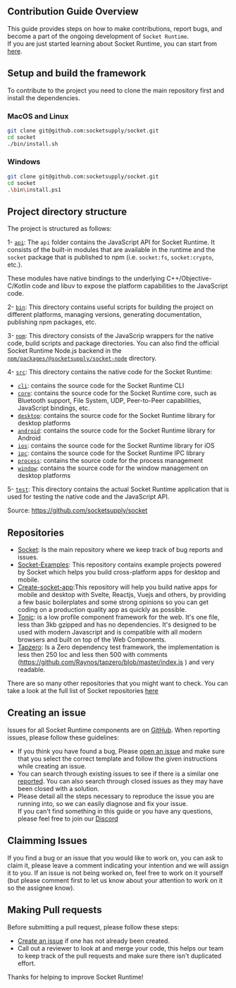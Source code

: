 ## Contribution Guide Overview
This guide provides steps on how to make contributions, report bugs, and become a part of the ongoing development of `Socket Runtime`.  
If you are just started learning about Socket Runtime, you can start from [here](https://socketsupply.co/guides/).  

## Setup and build the framework

To contribute to the project you need to clone the main repository first and install the dependencies. 

### MacOS and Linux

```bash
git clone git@github.com:socketsupply/socket.git
cd socket 
./bin/install.sh
```

### Windows
```bash
git clone git@github.com:socketsupply/socket.git
cd socket 
.\bin\install.ps1
```

## Project directory structure

The project is structured as follows:  

1- [`api`](api/): The `api` folder contains the JavaScript API for Socket Runtime. It consists of the built-in modules that are available in the runtime and the `socket` package that is published to npm (i.e. `socket:fs`, `socket:crypto`, etc.).  

These modules have native bindings to the underlying C++/Objective-C/Kotlin code and libuv to expose the platform
capabilities to the JavaScript code.  

2- [`bin`](bin/): This directory contains useful scripts for building the project on different platforms, managing versions,
generating documentation, publishing npm packages, etc.  

3- [`npm`](npm/): This directory consists of the JavaScrip wrappers for the native code, build scripts and package directories.
You can also find the official Socket Runtime Node.js backend in the [`npm/packages/@socketsupply/socket-node`](npm/packages/%40socketsupply/socket-node/) directory.  

4- [`src`](src/): This directory contains the native code for the Socket Runtime:
- [`cli`](src/cli/): contains the source code for the Socket Runtime CLI
- [`core`](src/core/): contains the source code for the Socket Runtime core, such as Bluetooth support,
File System, UDP, Peer-to-Peer capabilities, JavaScript bindings, etc.
- [`desktop`](src/desktop/): contains the source code for the Socket Runtime library for desktop platforms
- [`android`](src/android/): contains the source code for the Socket Runtime library for Android
- [`ios`](src/ios/): contains the source code for the Socket Runtime library for iOS
- [`ipc`](src/ipc/): contains the source code for the Socket Runtime IPC library
- [`process`](src/process/): contains the source code for the process management
- [`window`](src/window/): contains the source code for the window management on desktop platforms  

5- [`test`](test/): This directory contains the actual Socket Runtime application that is used for testing the native code and the JavaScript API. 

Source: https://github.com/socketsupply/socket

## Repositories
- [Socket](https://github.com/socketsupply/socket): Is the main repository where we keep track of bug reports and issues.  
- [Socket-Examples](https://github.com/socketsupply/socket-examples): This repository contains example projects powered by Socket which helps you build cross-platform apps for desktop and mobile.  
- [Create-socket-app](https://github.com/socketsupply/create-socket-app):This repository will help you build native apps for mobile and desktop with Svelte, Reactjs, Vuejs and others, by providing a few basic boilerplates and some strong opinions so you can get coding on a production quality app as quickly as possible.  
- [Tonic](https://github.com/socketsupply/tonic): is a low profile component framework for the web. It's one file, less than 3kb gzipped and has no dependencies. It's designed to be used with modern Javascript and is compatible with all modern browsers and built on top of the Web Components.  
- [Tapzero](https://github.com/socketsupply/tapzero): Is a Zero dependency test framework, the implementation is less then 250 loc and less then 500 with comments  
 (https://github.com/Raynos/tapzero/blob/master/index.js ) and very readable.   

There are so many other repositories that you might want to check. You can take a look at the full list of Socket repositories  [here](https://github.com/orgs/socketsupply/repositories)

## Creating an issue
Issues for all Socket Runtime components are on [GitHub](https://github.com/socketsupply/socket). When reporting issues, please follow these guidelines:
- If you think you have found a bug, Please [open an issue](https://github.com/socketsupply/socket/issues/new) and make sure that you select the correct template and follow the given instructions while creating an issue.
- You can search through existing issues to see if there is a similar one [reported](https://github.com/socketsupply/socket/issues). You can also search through closed issues as they may have been closed with a solution.
- Please detail all the steps necessary to reproduce the issue you are running into, so we can easily diagnose and fix your issue.  
If you can't find something in this guide or you have any questions, please feel free to join our [Discord](https://discord.com/invite/YPV32gKCsH)  

## Claimming Issues
If you find a bug or an issue that you would like to work on, you can ask to claim it, please leave a comment indicating your intention and we will assign it to you. If an issue is not being worked on, feel free to work on it yourself (but please comment first to let us know about your attention to work on it so the assignee know).

## Making Pull requests
Before submitting a pull request, please follow these steps:  
- [Create an issue](https://github.com/socketsupply/socket/issues/new) if one has not already been created.
- Call out a reviewer to look at and merge your code, this helps our team to keep track of the pull requests and make sure there isn't duplicated effort.

Thanks for helping to improve Socket Runtime!